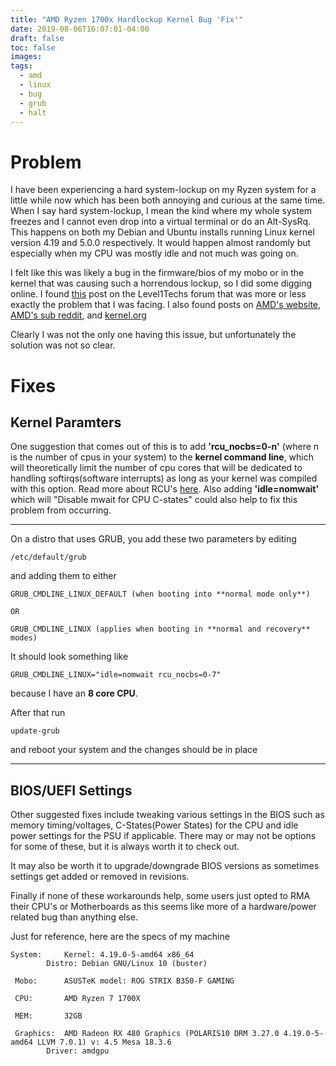 ```yaml
---
title: "AMD Ryzen 1700x Hardlockup Kernel Bug 'Fix'"
date: 2019-08-06T16:07:01-04:00
draft: false
toc: false
images:
tags: 
  - amd
  - linux
  - bug
  - grub
  - halt
---
```


# Problem

I have been experiencing a hard system-lockup on my Ryzen system for a little
while now which has been both annoying and curious at the same time. When I say hard system-lockup,
I mean the kind where my whole system freezes and I cannot even drop into a virtual terminal
or do an Alt-SysRq.
This happens on both my Debian and Ubuntu installs running Linux kernel version
4.19 and 5.0.0 respectively.
It would happen almost randomly but especially when my CPU was mostly idle
and not much was going on.

I felt like this was likely a bug in the firmware/bios of my mobo or
in the kernel that was causing such a horrendous lockup, so I did
some digging online. I found [this](https://forum.level1techs.com/t/random-freezes-on-ryzen-in-linux-even-if-linux-is-in-vm/138913/11)
post on the Level1Techs forum that was more or less exactly the problem that I was facing. 
I also found posts on [AMD's website](https://community.amd.com/thread/225795), 
[AMD's sub reddit](https://www.reddit.com/r/Amd/comments/7skc45/when_is_amd_finally_going_to_fix_linux_crashing/), 
and [kernel.org](https://bugzilla.kernel.org/show_bug.cgi?id=196683)

Clearly I was not the only one having this issue, but unfortunately the solution
was not so clear.

# Fixes
## Kernel Paramters

One suggestion that comes out of this is to add
**'rcu_nocbs=0-n'** (where n is the number of cpus in your system)
to the **kernel command line**, which will theoretically
limit the number of cpu cores that will be dedicated to handling softirqs(software
interrupts) as long as your kernel was compiled with this option.
Read more about RCU's [here](https://utcc.utoronto.ca/~cks/space/blog/linux/KernelRcuNocbsMeaning).
Also adding **'idle=nomwait'** which will "Disable mwait for CPU C-states"
could also help to fix this problem from occurring.

---

On a distro that uses GRUB, you add these two parameters by editing
```
/etc/default/grub
```
and adding them to either
```
GRUB_CMDLINE_LINUX_DEFAULT (when booting into **normal mode only**) 

OR

GRUB_CMDLINE_LINUX (applies when booting in **normal and recovery** modes)
```
It should look something like
```
GRUB_CMDLINE_LINUX="idle=nomwait rcu_nocbs=0-7"
```
because I have an **8 core CPU**.

After that run
```
update-grub
```
and reboot your system and the changes should be in place

---
## BIOS/UEFI Settings

Other suggested fixes include tweaking various settings in the BIOS
such as memory timing/voltages, C-States(Power States) for the CPU
and idle power settings for the PSU if applicable.
There may or may not be options for some of these, but it is always
worth it to check out.

It may also be worth it to upgrade/downgrade BIOS versions as sometimes
settings get added or removed in revisions.

Finally if none of these workarounds help, some users just
opted to RMA their CPU's or Motherboards as this seems
like more of a hardware/power related bug than anything
else.

Just for reference, here are the specs of my machine

```
System:		Kernel: 4.19.0-5-amd64 x86_64
		Distro: Debian GNU/Linux 10 (buster) 

 Mobo:		ASUSTeK model: ROG STRIX B350-F GAMING

 CPU:		AMD Ryzen 7 1700X

 MEM:		32GB 

 Graphics:	AMD Radeon RX 480 Graphics (POLARIS10 DRM 3.27.0 4.19.0-5-amd64 LLVM 7.0.1) v: 4.5 Mesa 18.3.6 
		Driver: amdgpu 
```
